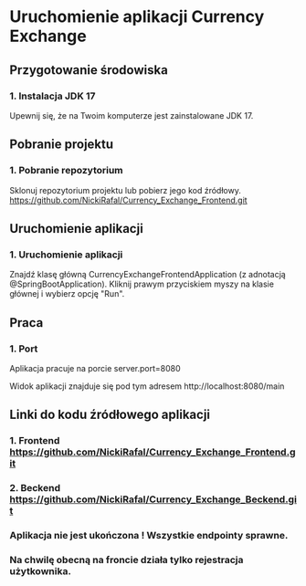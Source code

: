 # Uruchomienie aplikacji Currency Exchange

## Przygotowanie środowiska

### 1. Instalacja JDK 17
Upewnij się, że na Twoim komputerze jest zainstalowane JDK 17.



## Pobranie projektu

### 1. Pobranie repozytorium
Sklonuj repozytorium projektu lub pobierz jego kod źródłowy.
https://github.com/NickiRafal/Currency_Exchange_Frontend.git

## Uruchomienie aplikacji

### 1. Uruchomienie aplikacji

Znajdź klasę główną CurrencyExchangeFrontendApplication (z adnotacją @SpringBootApplication).
Kliknij prawym przyciskiem myszy na klasie głównej i wybierz opcję "Run".

## Praca

### 1. Port

Aplikacja pracuje na porcie server.port=8080

Widok aplikacji znajduje się pod tym adresem
http://localhost:8080/main

## Linki do kodu źródłowego aplikacji

### 1. Frontend https://github.com/NickiRafal/Currency_Exchange_Frontend.git
### 2. Beckend  https://github.com/NickiRafal/Currency_Exchange_Beckend.git

### Aplikacja nie jest ukończona ! Wszystkie endpointy sprawne.
### Na chwilę obecną na froncie działa tylko rejestracja użytkownika.
